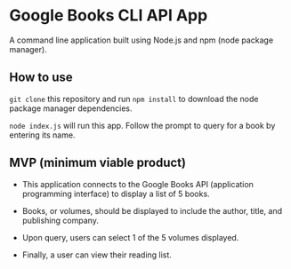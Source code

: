 # Google Books CLI API App

A command line application built using Node.js and npm (node package manager).

## How to use

`git clone` this repository and run `npm install` to download the node package manager dependencies.

`node index.js` will run this app. Follow the prompt to query for a book by entering its name.

## MVP (minimum viable product)

- This application connects to the Google Books API (application programming interface) to display a list of 5 books.

- Books, or volumes, should be displayed to include the author, title, and publishing company.

- Upon query, users can select 1 of the 5 volumes displayed.

- Finally, a user can view their reading list.